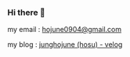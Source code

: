 ### Hi there 👋

my email : hojune0904@gmail.com

my blog  : [junghojune (hosu) - velog](https://velog.io/@junghojune)
